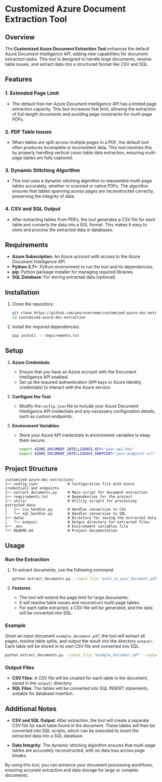 # Customized Azure Document Extraction Tool

## Overview

The **Customized Azure Document Extraction Tool** enhances the default Azure Document Intelligence API, adding new capabilities for document extraction tasks. This tool is designed to handle large documents, resolve table issues, and extract data into a structured format like CSV and SQL.

## Features

### 1. **Extended Page Limit**
   - The default free-tier Azure Document Intelligence API has a limited page extraction capacity. This tool increases that limit, allowing the extraction of full-length documents and avoiding page constraints for multi-page PDFs.

### 2. **PDF Table Issues**
   - When tables are split across multiple pages in a PDF, the default tool often produces incomplete or inconsistent data. This tool resolves this by properly handling vertical cross-table data extraction, ensuring multi-page tables are fully captured.

### 3. **Dynamic Stitching Algorithm**
   - This tool uses a dynamic stitching algorithm to reassemble multi-page tables accurately, whether in scanned or native PDFs. The algorithm ensures that tables spanning across pages are reconstructed correctly, preserving the integrity of data.

### 4. **CSV and SQL Output**
   - After extracting tables from PDFs, the tool generates a CSV file for each table and converts the data into a SQL format. This makes it easy to store and process the extracted data in databases.

## Requirements

- **Azure Subscription**: An Azure account with access to the Azure Document Intelligence API.
- **Python 3.7+**: Python environment to run the tool and its dependencies.
- **pip**: Python package installer for managing required libraries.
- **SQL Database**: For storing extracted data (optional).

## Installation

1. Clone the repository:
   ```bash
   git clone https://github.com/yourusername/customized-azure-doc-extraction.git
   cd customized-azure-doc-extraction
   ```

2. Install the required dependencies:
   ```bash
   pip install -r requirements.txt
   ```

## Setup

1. **Azure Credentials**:
   - Ensure that you have an Azure account with the Document Intelligence API enabled. 
   - Set up the required authentication (API keys or Azure Identity credentials) to interact with the Azure service.

2. **Configure the Tool**:
   - Modify the `config.json` file to include your Azure Document Intelligence API credentials and any necessary configuration details, such as custom endpoints.

3. **Environment Variables**:
   - Store your Azure API credentials in environment variables to keep them secure:
     ```bash
     export AZURE_DOCUMENT_INTELLIGENCE_KEY="your-api-key"
     export AZURE_DOCUMENT_INTELLIGENCE_ENDPOINT="your-endpoint-url"
     ```

## Project Structure

```
customized-azure-doc-extraction/
├── config.json              # Configuration file with Azure credentials and endpoints
├── extract_documents.py     # Main script for document extraction
├── requirements.txt         # Dependencies for the project
├── utils/                   # Utility scripts for processing extracted data
│   ├── csv_handler.py       # Handles conversion to CSV
│   └── sql_handler.py       # Handles conversion to SQL
├── data/                    # Directory for saving the extracted data
│   └── output/              # Output directory for extracted files
├── .env                     # Environment variables file
└── README.md                # Project documentation
```

## Usage

### Run the Extraction

1. To extract documents, use the following command:
   ```bash
   python extract_documents.py --input_file "path_to_your_document.pdf" --output_dir "path_to_output_directory"
   ```

2. **Features**:
   - The tool will extend the page limit for large documents.
   - It will resolve table issues and reconstruct multi-page tables.
   - For each table extracted, a CSV file will be generated, and the data will be converted into SQL.

### Example

Given an input document `example_document.pdf`, the tool will extract all pages, resolve table splits, and output the result into the directory `output/`. Each table will be stored in its own CSV file and converted into SQL.

```bash
python extract_documents.py --input_file "example_document.pdf" --output_dir "output/"
```

### Output Files

- **CSV Files**: A CSV file will be created for each table in the document, saved in the `output/` directory.
- **SQL Files**: The tables will be converted into SQL INSERT statements, suitable for database insertion.

## Additional Notes

- **CSV and SQL Output**: After extraction, the tool will create a separate CSV file for each table found in the document. These tables will then be converted into SQL scripts, which can be executed to insert the extracted data into a SQL database.
  
- **Data Integrity**: The dynamic stitching algorithm ensures that multi-page tables are accurately reconstructed, with no data loss across page breaks.

By using this tool, you can enhance your document processing workflows, ensuring accurate extraction and data storage for large or complex documents.
